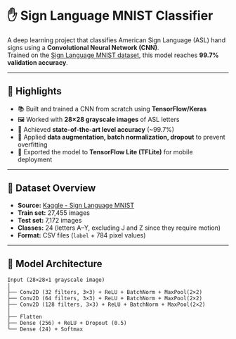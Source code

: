 # ✋ Sign Language MNIST Classifier

A deep learning project that classifies American Sign Language (ASL) hand signs using a **Convolutional Neural Network (CNN)**.  
Trained on the [Sign Language MNIST dataset](https://www.kaggle.com/datasets/datamunge/sign-language-mnist), this model reaches **99.7% validation accuracy**.

---

## 🌟 Highlights
- 📚 Built and trained a CNN from scratch using **TensorFlow/Keras**  
- 🖼️ Worked with **28×28 grayscale images** of ASL letters  
- 🎯 Achieved **state-of-the-art level accuracy** (~99.7%)  
- 🔄 Applied **data augmentation, batch normalization, dropout** to prevent overfitting  
- 📱 Exported the model to **TensorFlow Lite (TFLite)** for mobile deployment  

---

## 📂 Dataset Overview
- **Source:** [Kaggle - Sign Language MNIST](https://www.kaggle.com/datasets/datamunge/sign-language-mnist)  
- **Train set:** 27,455 images  
- **Test set:** 7,172 images  
- **Classes:** 24 (letters A–Y, excluding J and Z since they require motion)  
- **Format:** CSV files (`label` + 784 pixel values)

---

## 🧠 Model Architecture

```text
Input (28×28×1 grayscale image)
│
├── Conv2D (32 filters, 3×3) + ReLU + BatchNorm + MaxPool(2×2)
├── Conv2D (64 filters, 3×3) + ReLU + BatchNorm + MaxPool(2×2)
├── Conv2D (128 filters, 3×3) + ReLU + BatchNorm + MaxPool(2×2)
│
├── Flatten
├── Dense (256) + ReLU + Dropout (0.5)
└── Dense (24) + Softmax
